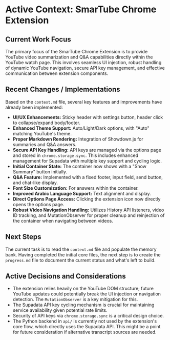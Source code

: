 # Active Context: SmarTube Chrome Extension

## Current Work Focus
The primary focus of the SmarTube Chrome Extension is to provide YouTube video summarization and Q&A capabilities directly within the YouTube watch page. This involves seamless UI injection, robust handling of dynamic YouTube navigation, secure API key management, and effective communication between extension components.

## Recent Changes / Implementations
Based on the `context.md` file, several key features and improvements have already been implemented:
- **UI/UX Enhancements:** Sticky header with settings button, header click to collapse/expand body/footer.
- **Enhanced Theme Support:** Auto/Light/Dark options, with "Auto" matching YouTube's theme.
- **Proper Markdown Rendering:** Integration of Showdown.js for summaries and Q&A answers.
- **Secure API Key Handling:** API keys are managed via the options page and stored in `chrome.storage.sync`. This includes enhanced management for Supadata with multiple key support and cycling logic.
- **Initial Container State:** The container now shows with a "Show Summary" button initially.
- **Q&A Feature:** Implemented with a fixed footer, input field, send button, and chat-like display.
- **Font Size Customization:** For answers within the container.
- **Improved Arabic Language Support:** Text alignment and display.
- **Direct Options Page Access:** Clicking the extension icon now directly opens the options page.
- **Robust Video Navigation Handling:** Utilizes History API listeners, video ID tracking, and MutationObserver for proper cleanup and reinjection of the container when navigating between videos.

## Next Steps
The current task is to read the `context.md` file and populate the memory bank. Having completed the initial core files, the next step is to create the `progress.md` file to document the current status and what's left to build.

## Active Decisions and Considerations
- The extension relies heavily on the YouTube DOM structure; future YouTube updates could potentially break the UI injection or navigation detection. The `MutationObserver` is a key mitigation for this.
- The Supadata API key cycling mechanism is crucial for maintaining service availability given potential rate limits.
- Security of API keys via `chrome.storage.sync` is a critical design choice.
- The Python backend in `api/` is currently not used by the extension's core flow, which directly uses the Supadata API. This might be a point for future consideration if alternative transcript sources are needed.